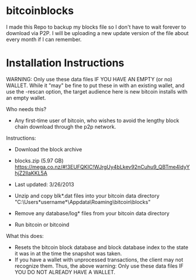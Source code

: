 bitcoinblocks
=============
I made this Repo to backup my blocks file so I don't have to wait forever to download via P2P. I will be uploading a new update version of the file about every month if I can remember.

Installation Instructions
=========================
WARNING:
Only use these data files IF YOU HAVE AN EMPTY (or no) WALLET. While it "may" be fine to put these in with an existing wallet, and use the -rescan option, the target audience here is new bitcoin installs with an empty wallet.

Who needs this?
- Any first-time user of bitcoin, who wishes to avoid the lengthy block chain download through the p2p network.

Instructions:
- Download the block archive 
- blocks.zip (5.97 GB)
https://mega.co.nz/#!3EUFQKIC!WJrgUy4bLkev92nCuhu9_QBTme4ldyYhjZ2IlaKKL5A
- Last updated: 3/26/2013

- Unzip and copy blk*.dat files into your bitcoin data directory "C:\Users\*username*\Appdata\Roaming\bitcoin\blocks"
- Remove any database/log* files from your bitcoin data directory 
- Run bitcoin or bitcoind

What this does: 
- Resets the bitcoin block database and block database index to the state it was in at the time the snapshot was taken. 
- If you have a wallet with unprocessed transactions, the client may not recognize them. Thus, the above warning: Only use these data files IF YOU DO NOT ALREADY HAVE A WALLET.
